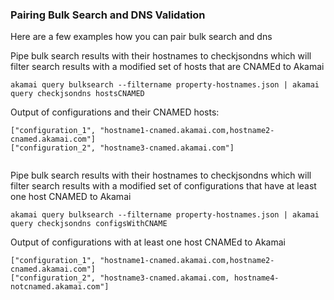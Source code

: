 ### Pairing Bulk Search and DNS Validation
Here are a few examples how you can pair bulk search and dns


Pipe bulk search results with their hostnames to checkjsondns which will filter search results with a modified set of hosts that are CNAMEd to Akamai

```
akamai query bulksearch --filtername property-hostnames.json | akamai query checkjsondns hostsCNAMED 

```

Output of configurations and their CNAMED hosts:

```
["configuration_1", "hostname1-cnamed.akamai.com,hostname2-cnamed.akamai.com"]
["configuration_2", "hostname3-cnamed.akamai.com"]


```


Pipe bulk search results with their hostnames to checkjsondns which will filter search results with a modified set of configurations that have at least one host CNAMED to Akamai

```
akamai query bulksearch --filtername property-hostnames.json | akamai query checkjsondns configsWithCNAME 

```


Output of configurations with at least one host CNAMEd to Akamai

```
["configuration_1", "hostname1-cnamed.akamai.com,hostname2-cnamed.akamai.com"]
["configuration_2", "hostname3-cnamed.akamai.com, hostname4-notcnamed.akamai.com"]


```


